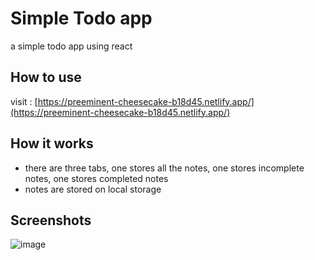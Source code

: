 # Simple Todo app
a simple todo app using react

## How to use
visit : [https://preeminent-cheesecake-b18d45.netlify.app/](https://preeminent-cheesecake-b18d45.netlify.app/)

## How it works
- there are three tabs, one stores all the notes, one stores incomplete notes, one stores completed notes
- notes are stored on local storage

## Screenshots
![image](https://github.com/user-attachments/assets/917e9eea-6c8f-4a95-bd2e-72ce05f1e554)

